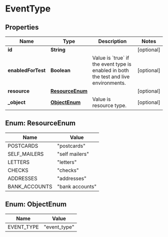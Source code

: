 

# EventType


## Properties

Name | Type | Description | Notes
------------ | ------------- | ------------- | -------------
**id** | **String** |  |  [optional]
**enabledForTest** | **Boolean** | Value is &#x60;true&#x60; if the event type is enabled in both the test and live environments. |  [optional]
**resource** | [**ResourceEnum**](#ResourceEnum) |  |  [optional]
**_object** | [**ObjectEnum**](#ObjectEnum) | Value is resource type. |  [optional]



## Enum: ResourceEnum

Name | Value
---- | -----
POSTCARDS | &quot;postcards&quot;
SELF_MAILERS | &quot;self mailers&quot;
LETTERS | &quot;letters&quot;
CHECKS | &quot;checks&quot;
ADDRESSES | &quot;addresses&quot;
BANK_ACCOUNTS | &quot;bank accounts&quot;



## Enum: ObjectEnum

Name | Value
---- | -----
EVENT_TYPE | &quot;event_type&quot;



